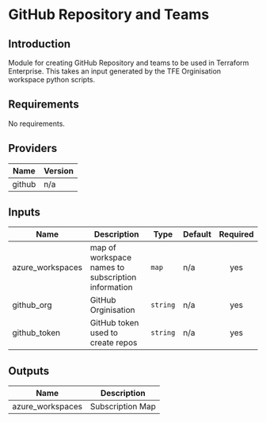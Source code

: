 # GitHub Repository and Teams

## Introduction
Module for creating GitHub Repository and teams to be used in Terraform Enterprise.
This takes an input generated by the TFE Orginisation workspace python scripts.
<br />

<!--- BEGIN_TF_DOCS --->
## Requirements

No requirements.

## Providers

| Name | Version |
|------|---------|
| github | n/a |

## Inputs

| Name | Description | Type | Default | Required |
|------|-------------|------|---------|:--------:|
| azure\_workspaces | map of workspace names to subscription information | `map` | n/a | yes |
| github\_org | GitHub Orginisation | `string` | n/a | yes |
| github\_token | GitHub token used to create repos | `string` | n/a | yes |

## Outputs

| Name | Description |
|------|-------------|
| azure\_workspaces | Subscription Map |

<!--- END_TF_DOCS --->